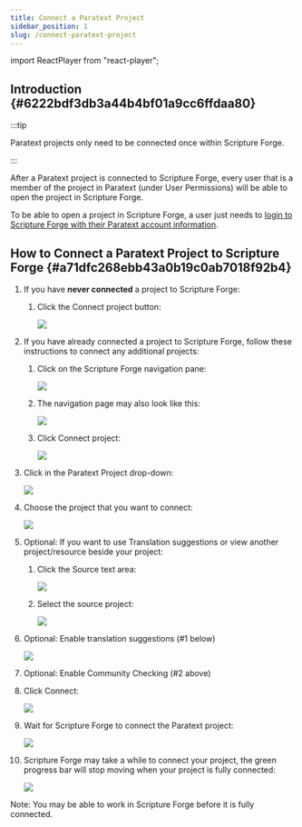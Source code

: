 ```yaml
---
title: Connect a Paratext Project
sidebar_position: 1
slug: /connect-paratext-project
---
```


import ReactPlayer from "react-player";

## Introduction {#6222bdf3db3a44b4bf01a9cc6ffdaa80}


:::tip

Paratext projects only need to be connected once within Scripture Forge.

:::




After a Paratext project is connected to Scripture Forge, every user that is a member of the project in Paratext (under User Permissions) will be able to open the project in Scripture Forge.


To be able to open a project in Scripture Forge, a user just needs to [login to Scripture Forge with their Paratext account information](/log-in).


<div class="player-wrapper"><ReactPlayer controls url="https://youtu.be/exEJxc19Zm4" /></div>


## How to Connect a Paratext Project to Scripture Forge {#a71dfc268ebb43a0b19c0ab7018f92b4}

1. If you have **never connected** a project to Scripture Forge:
	1. Click the Connect project button:

		![](./268421786.png)

2. If you have already connected a project to Scripture Forge, follow these instructions to connect any additional projects:
	1. Click on the Scripture Forge navigation pane:

		![](./1134901564.png)

	2. The navigation page may also look like this:

		![](./1119102368.png)

	3. Click Connect project:

		![](./1570973360.png)

3. Click in the Paratext Project drop-down:

	![](./1530454029.png)

4. Choose the project that you want to connect:

	![](./1567792993.png)

5. Optional: If you want to use Translation suggestions or view another project/resource beside your project:
	1. Click the Source text area:

		![](./231017319.png)

	2. Select the source project:

		![](./1628956354.png)

6. Optional: Enable translation suggestions (#1 below)

	![](./440460267.png)

7. Optional: Enable Community Checking (#2 above)
8. Click Connect:

	![](./210173750.png)

9. Wait for Scripture Forge to connect the Paratext project:

	![](./1421415415.png)

10. Scripture Forge may take a while to connect your project, the green progress bar will stop moving when your project is fully connected:

	![](./672841105.png)


Note: You may be able to work in Scripture Forge before it is fully connected.

